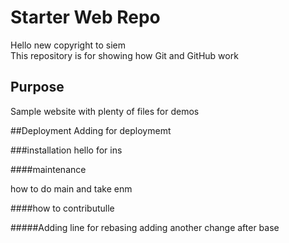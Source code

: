 # Starter Web Repo
Hello 
new copyright to siem	
This repository is for showing how Git and GitHub work

## Purpose

Sample website with plenty of files for demos

##Deployment
Adding for deploymemt

###installation
hello for ins

####maintenance 

how to do main and take enm

####how to contributulle

#####Adding line for rebasing 
adding another change after base
